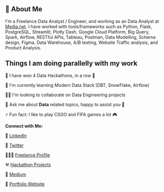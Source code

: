## 🚀 About Me

I'm a Freelance Data Analyst / Engineer, and working as an Data Analyst at [Media.net](https://www.media.net/). I have worked with tools/frameworks such as Python, Flask, PostgreSQL, Streamlit, Plotly Dash, Google Cloud Platform, Big Query, Spark, Airflow, RESTful APIs, Tableau, Postman, Data Modelling, Schema design, Figma, Data Warehouse, A/B testing, Website Traffic analysis, and Product Analysis. 

## Things I am doing parallelly with my work

🎯 I have won 4 Data Hackathons, in a row 🎉

🧠 I'm currently learning Modern Data Stack (DBT, SnowFlake, Airflow)

👯‍♀️ I'm looking to collaborate on Data Engineering projects

💬 Ask me about **Data** related topics, happy to assist you 🙂

⚡️ Fun fact: I like to play CSGO and FIFA games a lot 🎮

**Connect with Me:**

🚀 [LinkedIn](https://www.linkedin.com/in/saurabhJoshi2403)

📘 [Twitter](https://twitter.com/Saurabh___Joshi)

👨🏻‍💻 [Freelance Profile](https://www.fiverr.com/saurabh__joshi)

⚒️ [Hackathon Projects](https://devpost.com/saurabhjoshi7869)

📖 [Medium](https://medium.com/@saurabhjoshi7869)

🤩 [Portfolio Website](https://mega-barrel.github.io/)
